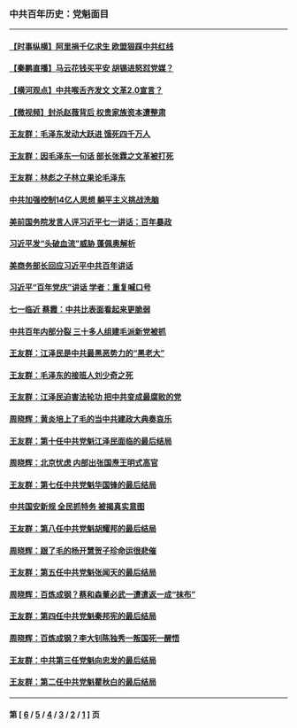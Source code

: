 ### 中共百年历史：党魁面目
---
#### [【时事纵横】阿里捐千亿求生 欧盟狠踩中共红线](../../pages/nf1176107/n13206431.md?09040430) 
#### [【秦鹏直播】马云花钱买平安 胡锡进怒怼党媒？](../../pages/nf1176107/n13206392.md?09040430) 
#### [【横河观点】中共喉舌齐发文 文革2.0宣言？](../../pages/nf1176107/n13201248.md?09040430) 
#### [【微视频】封杀赵薇背后 权贵家族资本遭整肃](../../pages/nf1176107/n13197798.md?09040430) 
#### [王友群：毛泽东发动大跃进 饿死四千万人](../../pages/nf1176107/n13177158.md?09040430) 
#### [王友群：因毛泽东一句话 部长张霖之文革被打死](../../pages/nf1176107/n13161711.md?09040430) 
#### [王友群：林彪之子林立果论毛泽东](../../pages/nf1176107/n13128622.md?09040430) 
#### [中共加强控制14亿人思想 躺平主义挑战洗脑](../../pages/nf1176107/n13094299.md?09040430) 
#### [美前国务院发言人评习近平七一讲话：百年暴政](../../pages/nf1176107/n13066986.md?09040430) 
#### [习近平发“头破血流”威胁 蓬佩奥解析](../../pages/nf1176107/n13063604.md?09040430) 
#### [美商务部长回应习近平中共百年讲话](../../pages/nf1176107/n13062903.md?09040430) 
#### [习近平“百年党庆”讲话 学者：重复喊口号](../../pages/nf1176107/n13061411.md?09040430) 
#### [七一临近 蔡霞：中共比表面看起来更脆弱](../../pages/nf1176107/n13056418.md?09040430) 
#### [中共百年内部分裂 三十多人组建毛派新党被抓](../../pages/nf1176107/n13044023.md?09040430) 
#### [王友群：江泽民是中共最黑恶势力的“黑老大”](../../pages/nf1176107/n13022180.md?09040430) 
#### [王友群：毛泽东的接班人刘少奇之死](../../pages/nf1176107/n12991772.md?09040430) 
#### [王友群：江泽民迫害法轮功 把中共变成最腐败的党](../../pages/nf1176107/n12947347.md?09040430) 
#### [周晓辉：黄炎培上了毛的当中共建政大典奏哀乐](../../pages/nf1176107/n12942780.md?09040430) 
#### [王友群：第十任中共党魁江泽民面临的最后结局](../../pages/nf1176107/n12933748.md?09040430) 
#### [周晓辉：北京忧虑 内部出张国焘王明式高官](../../pages/nf1176107/n12931709.md?09040430) 
#### [王友群：第七任中共党魁华国锋的最后结局](../../pages/nf1176107/n12918457.md?09040430) 
#### [中共国安新规 全民抓特务 被揭真实意图](../../pages/nf1176107/n12911615.md?09040430) 
#### [王友群：第八任中共党魁胡耀邦的最后结局](../../pages/nf1176107/n12902918.md?09040430) 
#### [周晓辉：跟了毛的杨开慧贺子珍命运很悲催](../../pages/nf1176107/n12877804.md?09040430) 
#### [王友群：第五任中共党魁张闻天的最后结局](../../pages/nf1176107/n12865420.md?09040430) 
#### [周晓辉：百炼成钢？蔡和森董必武一遭遣返一成“抹布”](../../pages/nf1176107/n12854806.md?09040430) 
#### [王友群：第四任中共党魁秦邦宪的最后结局](../../pages/nf1176107/n12855290.md?09040430) 
#### [周晓辉：百炼成钢？李大钊陈独秀一叛国死一醒悟](../../pages/nf1176107/n12847981.md?09040430) 
#### [王友群：中共第三任党魁向忠发的最后结局](../../pages/nf1176107/n12840390.md?09040430) 
#### [王友群：第二任中共党魁瞿秋白的最后结局](../../pages/nf1176107/n12824710.md?09040430) 

---
#### 第 [ [6](./6.md?09040430) / [5](./5.md?09040430) / [4](./4.md?09040430) / [3](./3.md?09040430) / [2](./2.md?09040430) / [1](./1.md?09040430) ] 页
